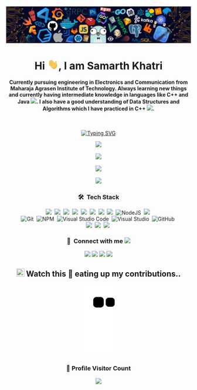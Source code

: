 <p align="center"><img src="https://github.com/Samarth-Khatri/Samarth-Khatri/blob/main/header.png"></p>
<h1 align="center">Hi <img src="https://github.com/Samarth-Khatri/Samarth-Khatri/blob/main/Hi.gif" width="30px">, I am Samarth Khatri </h1>

<div align=center>
<h4><b>Currently pursuing engineering in Electronics and Communication from Maharaja Agrasen Institute of Technology. Always learning new things and currently having intermediate knowledge in languages like C++ and Java <img src="https://github.com/TheDudeThatCode/TheDudeThatCode/blob/master/Assets/Developer.gif" width="30px">. I also have a good understanding of Data Structures and Algorithms which I have practiced in C++ <img src="https://github.com/TheDudeThatCode/TheDudeThatCode/blob/master/Assets/Medal.gif" width="20px">.</b></h4>
</br>

[![Typing SVG](https://readme-typing-svg.herokuapp.com?color=%23F70000&size=25&center=true&width=500&height=40&lines=Currently+learning+MERN+Stack;Doing+Video+Editing+as+a+hobby;Interested+in+Blockchain+Dev+)](https://git.io/typing-svg)

<p align="center">
<img src="https://user-images.githubusercontent.com/73097560/115834477-dbab4500-a447-11eb-908a-139a6edaec5c.gif">   
  
<p align="center"><img src="https://github-readme-stats.vercel.app/api/top-langs/?username=Samarth-Khatri&layout=compact&hide=TSQL&theme=chartreuse-dark"></p>

<a href="https://github.com/anuraghazra/github-readme-stats">
<p align="center"><img src="https://github-readme-stats.vercel.app/api?username=Samarth-Khatri&show_icons=true&theme=chartreuse-dark" /></p>
</a>

<p align="center">
<img src="https://user-images.githubusercontent.com/73097560/115834477-dbab4500-a447-11eb-908a-139a6edaec5c.gif">      
  
### 🛠 &nbsp;Tech Stack
  
![](https://img.shields.io/badge/HTML5-E34F26?style=for-the-badge&logo=html5&logoColor=white)&nbsp;
![](https://img.shields.io/badge/CSS3-1572B6?style=for-the-badge&logo=css3&logoColor=white)&nbsp;
![](https://img.shields.io/badge/JavaScript-F7DF1E?style=for-the-badge&logo=javascript&logoColor=black)&nbsp;
![](https://img.shields.io/badge/C%2B%2B-00599C?style=for-the-badge&logo=c%2B%2B&logoColor=white)&nbsp;
![](https://img.shields.io/badge/Java-ED8B00?style=for-the-badge&logo=java&logoColor=white)&nbsp;
![](https://img.shields.io/badge/Bootstrap-563D7C?style=for-the-badge&logo=bootstrap&logoColor=white)&nbsp;
![](https://img.shields.io/badge/jQuery-0769AD?style=for-the-badge&logo=jquery&logoColor=white)&nbsp;
![](https://img.shields.io/badge/MySQL-00000F?style=for-the-badge&logo=mysql&logoColor=white)&nbsp; 
![NodeJS](https://img.shields.io/badge/node.js-%2343853D.svg?style=for-the-badge&logo=node.js&logoColor=white)&nbsp;
![](https://img.shields.io/badge/Express.js-404D59?style=for-the-badge)&nbsp;  
![Git](https://img.shields.io/badge/git-%23F05033.svg?style=for-the-badge&logo=git&logoColor=white)&nbsp; 
![NPM](https://img.shields.io/badge/NPM-%23000000.svg?style=for-the-badge&logo=npm&logoColor=white)&nbsp; 
![Visual Studio Code](https://img.shields.io/badge/VisualStudioCode-0078d7.svg?style=for-the-badge&logo=visual-studio-code&logoColor=white)&nbsp; 
![Visual Studio](https://img.shields.io/badge/VisualStudio-5C2D91.svg?style=for-the-badge&logo=visual-studio&logoColor=white)&nbsp; 
![GitHub](https://img.shields.io/badge/github-%23121011.svg?style=for-the-badge&logo=github&logoColor=white)&nbsp;  
![](https://img.shields.io/badge/Heroku-430098?style=for-the-badge&logo=heroku&logoColor=white)&nbsp;
![](https://img.shields.io/badge/Google_Cloud-4285F4?style=for-the-badge&logo=google-cloud&logoColor=white)&nbsp;
![](https://img.shields.io/badge/Microsoft_Azure-0089D6?style=for-the-badge&logo=microsoft-azure&logoColor=white)&nbsp;
  
### :link: &nbsp;Connect with me <img src="https://emoji.slack-edge.com/T0172CCPGUW/party-blob/d7253707fa13e9ee.gif" width="25"/>

<p align="center">
<a href="https://www.linkedin.com/in/samarthkhatri/"><img src="https://img.shields.io/badge/-Samarth%20Khatri-0077B5?style=for-the-badge&logo=Linkedin&logoColor=white"/></a>
<a href="mailto:samarth.kahtri0000@gmail.com"><img src="https://img.shields.io/badge/-samarth.kahtri0000@gmail.com-D14836?style=for-the-badge&logo=Gmail&logoColor=white"/></a>
<a href="https://www.instagram.com/khatri.samarth/"><img src="https://img.shields.io/badge/-khatri.samarth-E4405F?style=for-the-badge&logo=Instagram&logoColor=white"/></a>
<a href="https://twitter.com/Samarth7861"><img src="https://img.shields.io/badge/-Samarth7861-1DA1F2?style=for-the-badge&logo=twitter&logoColor=white"/></a>
</p>

<h2><img src="https://media.giphy.com/media/3ohs4BSacFKI7A717y/giphy.gif" width="22" height="22"> Watch this 🐍 eating up my contributions..</h2>

<p align="center"><img src="https://github.com/Samarth-Khatri/Samarth-Khatri/blob/output/github-contribution-grid-snake.svg" /></p>

<div align=center>
  <h3><b>📍 Profile Visitor Count</b></h3>
</div>
    
<!-- retro visitor counter -->  
<p align="center" >   
  <img src="https://profile-counter.glitch.me/Samarth-Khatri/count.svg" />  
</p>

